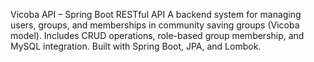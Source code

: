 Vicoba API – Spring Boot RESTful API
A backend system for managing users, groups, and memberships in community saving groups (Vicoba model).
Includes CRUD operations, role-based group membership, and MySQL integration. Built with Spring Boot, JPA, and Lombok.
